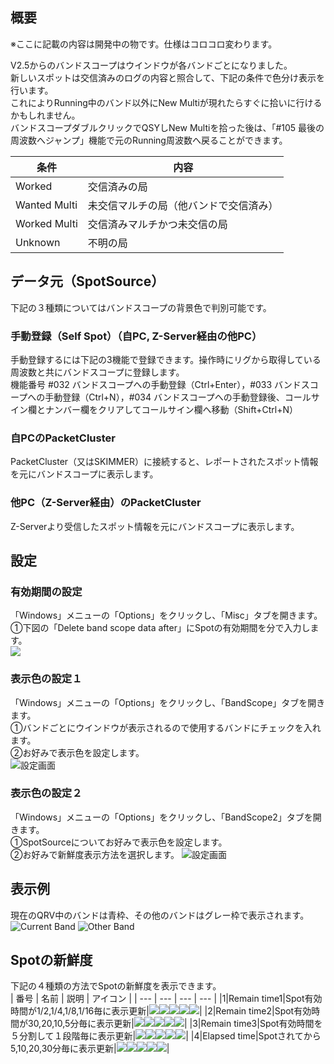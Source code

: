 ## 概要
※ここに記載の内容は開発中の物です。仕様はコロコロ変わります。  

V2.5からのバンドスコープはウインドウが各バンドごとになりました。  
新しいスポットは交信済みのログの内容と照合して、下記の条件で色分け表示を行います。  
これによりRunning中のバンド以外にNew Multiが現れたらすぐに拾いに行けるかもしれません。  
バンドスコープダブルクリックでQSYしNew Multiを拾った後は、「#105 最後の周波数へジャンプ」機能で元のRunning周波数へ戻ることができます。  

|条件|内容|
| --- | --- |
|Worked|交信済みの局|
|Wanted Multi|未交信マルチの局（他バンドで交信済み）
|Worked Multi|交信済みマルチかつ未交信の局
|Unknown|不明の局|

## データ元（SpotSource）

下記の３種類についてはバンドスコープの背景色で判別可能です。

### 手動登録（Self Spot）（自PC, Z-Server経由の他PC）

手動登録するには下記の3機能で登録できます。操作時にリグから取得している周波数と共にバンドスコープに登録します。  
機能番号 #032 バンドスコープへの手動登録（Ctrl+Enter），#033 バンドスコープへの手動登録（Ctrl+N），#034 バンドスコープへの手動登録後、コールサイン欄とナンバー欄をクリアしてコールサイン欄へ移動（Shift+Ctrl+N）

### 自PCのPacketCluster

PacketCluster（又はSKIMMER）に接続すると、レポートされたスポット情報を元にバンドスコープに表示します。

### 他PC（Z-Server経由）のPacketCluster

Z-Serverより受信したスポット情報を元にバンドスコープに表示します。    

## 設定

### 有効期間の設定
「Windows」メニューの「Options」をクリックし、「Misc」タブを開きます。  
①下図の「Delete band scope data after」にSpotの有効期間を分で入力します。  
![](https://github.com/jr8ppg/zLog/blob/images/options_bandscope3.png)

### 表示色の設定１
「Windows」メニューの「Options」をクリックし、「BandScope」タブを開きます。  
①バンドごとにウインドウが表示されるので使用するバンドにチェックを入れます。  
②お好みで表示色を設定します。  
![設定画面](https://github.com/jr8ppg/zLog/blob/images/options_bandscope2.png)  

### 表示色の設定２
「Windows」メニューの「Options」をクリックし、「BandScope2」タブを開きます。  
①SpotSourceについてお好みで表示色を設定します。  
②お好みで新鮮度表示方法を選択します。
![設定画面](https://github.com/jr8ppg/zLog/blob/images/options_bandscope4.png)  

## 表示例

現在のQRV中のバンドは青枠、その他のバンドはグレー枠で表示されます。  
![Current Band](https://github.com/jr8ppg/zLog/blob/images/bandscope1_1.png)
![Other Band](https://github.com/jr8ppg/zLog/blob/images/bandscope1_2.png)

## Spotの新鮮度

下記の４種類の方法でSpotの新鮮度を表示できます。  
| 番号 | 名前 | 説明 | アイコン |
| --- | --- | --- | --- |
|1|Remain time1|Spot有効時間が1/2,1/4,1/8,1/16毎に表示更新|![](https://github.com/jr8ppg/zLog/blob/images/bs_t4.png)![](https://github.com/jr8ppg/zLog/blob/images/bs_t3.png)![](https://github.com/jr8ppg/zLog/blob/images/bs_t2.png)![](https://github.com/jr8ppg/zLog/blob/images/bs_t1.png)![](https://github.com/jr8ppg/zLog/blob/images/bs_t0.png)|
|2|Remain time2|Spot有効時間が30,20,10,5分毎に表示更新|![](https://github.com/jr8ppg/zLog/blob/images/bs_n4.png)![](https://github.com/jr8ppg/zLog/blob/images/bs_n3.png)![](https://github.com/jr8ppg/zLog/blob/images/bs_n2.png)![](https://github.com/jr8ppg/zLog/blob/images/bs_n1.png)![](https://github.com/jr8ppg/zLog/blob/images/bs_n0.png)|
|3|Remain time3|Spot有効時間を５分割して１段階毎に表示更新|![](https://github.com/jr8ppg/zLog/blob/images/bs_t4.png)![](https://github.com/jr8ppg/zLog/blob/images/bs_t3.png)![](https://github.com/jr8ppg/zLog/blob/images/bs_t2.png)![](https://github.com/jr8ppg/zLog/blob/images/bs_t1.png)![](https://github.com/jr8ppg/zLog/blob/images/bs_t0.png)|
|4|Elapsed time|Spotされてから5,10,20,30分毎に表示更新|![](https://github.com/jr8ppg/zLog/blob/images/bs_e0.png)![](https://github.com/jr8ppg/zLog/blob/images/bs_e1.png)![](https://github.com/jr8ppg/zLog/blob/images/bs_e2.png)![](https://github.com/jr8ppg/zLog/blob/images/bs_e3.png)![](https://github.com/jr8ppg/zLog/blob/images/bs_e4.png)|
